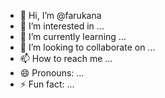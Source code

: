  - 👋 Hi, I’m @farukana
- 👀 I’m interested in ...
- 🌱 I’m currently learning ...
- 💞️ I’m looking to collaborate on ...   
- 📫 How to reach me ...  
- 😄 Pronouns: ...  
- ⚡ Fun fact: ... 

<!--- 
farukana/farukana is a ✨ special ✨ repository because its `README.md` (this file) appears on your GitHub profile. 
You can click the Preview link to take a look at your changes.
--->
